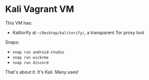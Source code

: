 # Kali Vagrant VM

This VM has:

- Kalitorify at `~/Desktop/kalitorify/`, a transparent Tor proxy tool

Snaps:
 - `snap run android-studio`
 - `snap run wickrme`
 - `snap run discord`

That's about it. It's Kali. Many uses!
